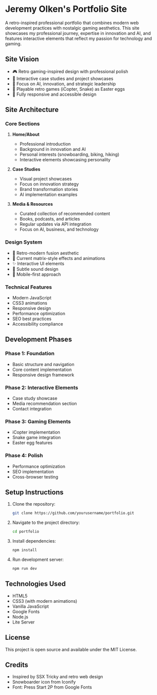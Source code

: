 # Jeremy Olken's Portfolio Site

A retro-inspired professional portfolio that combines modern web development practices with nostalgic gaming aesthetics. This site showcases my professional journey, expertise in innovation and AI, and features interactive elements that reflect my passion for technology and gaming.

## Site Vision

- 🎮 Retro gaming-inspired design with professional polish
- 🚀 Interactive case studies and project showcases
- 🎯 Focus on AI, innovation, and strategic leadership
- 🎪 Playable retro games (iCopter, Snake) as Easter eggs
- 📱 Fully responsive and accessible design

## Site Architecture

### Core Sections

1. **Home/About**
   - Professional introduction
   - Background in innovation and AI
   - Personal interests (snowboarding, biking, hiking)
   - Interactive elements showcasing personality

2. **Case Studies**
   - Visual project showcases
   - Focus on innovation strategy
   - Brand transformation stories
   - AI implementation examples

3. **Media & Resources**
   - Curated collection of recommended content
   - Books, podcasts, and articles
   - Regular updates via API integration
   - Focus on AI, business, and technology

### Design System

- 🎨 Retro-modern fusion aesthetic
- 🌈 Current matrix-style effects and animations
- ✨ Interactive UI elements
- 🎵 Subtle sound design
- 📱 Mobile-first approach

### Technical Features

- Modern JavaScript
- CSS3 animations
- Responsive design
- Performance optimization
- SEO best practices
- Accessibility compliance

## Development Phases

### Phase 1: Foundation
- Basic structure and navigation
- Core content implementation
- Responsive design framework

### Phase 2: Interactive Elements
- Case study showcase
- Media recommendation section
- Contact integration

### Phase 3: Gaming Elements
- iCopter implementation
- Snake game integration
- Easter egg features

### Phase 4: Polish
- Performance optimization
- SEO implementation
- Cross-browser testing

## Setup Instructions

1. Clone the repository:
   ```bash
   git clone https://github.com/yourusername/portfolio.git
   ```

2. Navigate to the project directory:
   ```bash
   cd portfolio
   ```

3. Install dependencies:
   ```bash
   npm install
   ```

4. Run development server:
   ```bash
   npm run dev
   ```

## Technologies Used

- HTML5
- CSS3 (with modern animations)
- Vanilla JavaScript
- Google Fonts
- Node.js
- Lite Server

## License

This project is open source and available under the MIT License.

## Credits

- Inspired by SSX Tricky and retro web design
- Snowboarder icon from Iconify
- Font: Press Start 2P from Google Fonts 